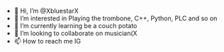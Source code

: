 - 👋 Hi, I’m @XbluestarX
- 👀 I’m interested in Playing the trombone, C++, Python, PLC and so on
- 🌱 I’m currently learning be a couch potato
- 💞️ I’m looking to collaborate on musician(X
- 📫 How to reach me IG

<!---
XbluestarX/XbluestarX is a ✨ special ✨ repository because its `README.md` (this file) appears on your GitHub profile.
You can click the Preview link to take a look at your changes.
--->
